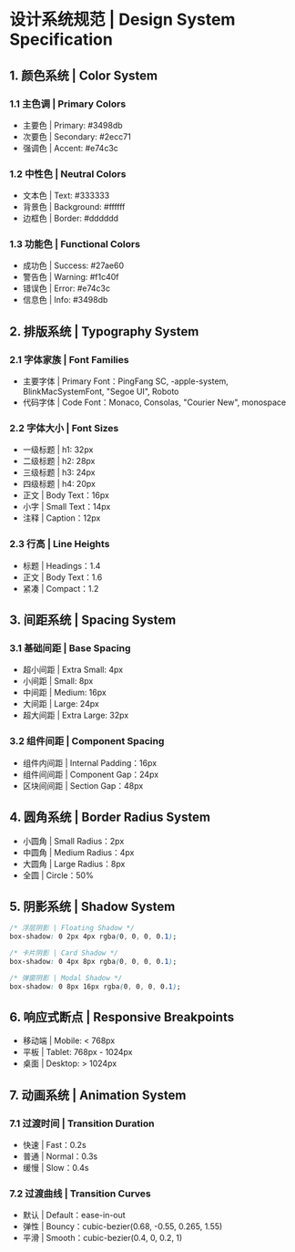 # 设计系统规范 | Design System Specification

## 1. 颜色系统 | Color System

### 1.1 主色调 | Primary Colors
- 主要色 | Primary: #3498db
- 次要色 | Secondary: #2ecc71
- 强调色 | Accent: #e74c3c

### 1.2 中性色 | Neutral Colors
- 文本色 | Text: #333333
- 背景色 | Background: #ffffff
- 边框色 | Border: #dddddd

### 1.3 功能色 | Functional Colors
- 成功色 | Success: #27ae60
- 警告色 | Warning: #f1c40f
- 错误色 | Error: #e74c3c
- 信息色 | Info: #3498db

## 2. 排版系统 | Typography System

### 2.1 字体家族 | Font Families
- 主要字体 | Primary Font：PingFang SC, -apple-system, BlinkMacSystemFont, "Segoe UI", Roboto
- 代码字体 | Code Font：Monaco, Consolas, "Courier New", monospace

### 2.2 字体大小 | Font Sizes
- 一级标题 | h1: 32px
- 二级标题 | h2: 28px
- 三级标题 | h3: 24px
- 四级标题 | h4: 20px
- 正文 | Body Text：16px
- 小字 | Small Text：14px
- 注释 | Caption：12px

### 2.3 行高 | Line Heights
- 标题 | Headings：1.4
- 正文 | Body Text：1.6
- 紧凑 | Compact：1.2

## 3. 间距系统 | Spacing System

### 3.1 基础间距 | Base Spacing
- 超小间距 | Extra Small: 4px
- 小间距 | Small: 8px
- 中间距 | Medium: 16px
- 大间距 | Large: 24px
- 超大间距 | Extra Large: 32px

### 3.2 组件间距 | Component Spacing
- 组件内间距 | Internal Padding：16px
- 组件间间距 | Component Gap：24px
- 区块间间距 | Section Gap：48px

## 4. 圆角系统 | Border Radius System
- 小圆角 | Small Radius：2px
- 中圆角 | Medium Radius：4px
- 大圆角 | Large Radius：8px
- 全圆 | Circle：50%

## 5. 阴影系统 | Shadow System
```css
/* 浮层阴影 | Floating Shadow */
box-shadow: 0 2px 4px rgba(0, 0, 0, 0.1);

/* 卡片阴影 | Card Shadow */
box-shadow: 0 4px 8px rgba(0, 0, 0, 0.1);

/* 弹窗阴影 | Modal Shadow */
box-shadow: 0 8px 16px rgba(0, 0, 0, 0.1);
```

## 6. 响应式断点 | Responsive Breakpoints
- 移动端 | Mobile: < 768px
- 平板 | Tablet: 768px - 1024px
- 桌面 | Desktop: > 1024px

## 7. 动画系统 | Animation System

### 7.1 过渡时间 | Transition Duration
- 快速 | Fast：0.2s
- 普通 | Normal：0.3s
- 缓慢 | Slow：0.4s

### 7.2 过渡曲线 | Transition Curves
- 默认 | Default：ease-in-out
- 弹性 | Bouncy：cubic-bezier(0.68, -0.55, 0.265, 1.55)
- 平滑 | Smooth：cubic-bezier(0.4, 0, 0.2, 1)
``` 